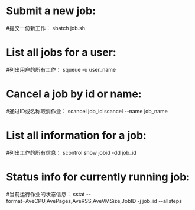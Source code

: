# Submit a new job:
#提交一份新工作：
sbatch job.sh

# List all jobs for a user:
#列出用户的所有工作：
squeue -u user_name

# Cancel a job by id or name:
#通过ID或名称取消作业：
scancel job_id
scancel --name job_name

# List all information for a job:
#列出工作的所有信息：
scontrol show jobid -dd job_id

# Status info for currently running job:
#当前运行作业的状态信息：
sstat --format=AveCPU,AvePages,AveRSS,AveVMSize,JobID -j job_id --allsteps
